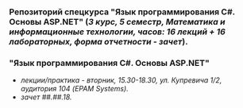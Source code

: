 ### Репозиторий спецкурса "Язык программирования C#. Основы ASP.NET" (*3 курс, 5 семестр, Математика и информационные технологии, часов: 16 лекций + 16 лабораторных, форма отчетности - зачет*).

### "Язык программирования C#. Основы ASP.NET"

  - *лекции/практика - вторник, 15.30-18.30, ул. Купревича 1/2, аудитория 104 (EPAM Systems).*
  - *зачет ##.##.18.*
